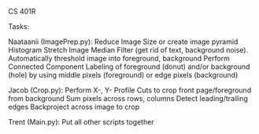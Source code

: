 CS 401R

Tasks:

Naataanii (ImagePrep.py):
Reduce Image Size or create image pyramid
Histogram Stretch Image
Median Filter (get rid of text, background noise).
Automatically threshold image into foreground, background
Perform Connected Component Labeling of foreground (donut) and/or background (hole) by using middle pixels (foreground) or edge pixels (background)


Jacob (Crop.py):
Perform X-, Y- Profile Cuts to crop front page/foreground from background
Sum pixels across rows, columns
Detect leading/trailing edges
Backproject across image to crop

Trent (Main.py):
    Put all other scripts together
